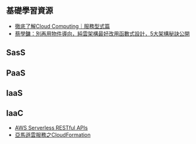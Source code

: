 ## 基礎學習資源
- [徹底了解Cloud Computing｜服務型式篇](https://www.ithome.com.tw/article/93007)
- [蔡學鏞：別再用物件導向，純雲架構最好改用函數式設計，5大架構秘訣公開](https://www.ithome.com.tw/news/115074)

## SasS

## PaaS

## IaaS

## IaaC
- [AWS Serverless RESTful APIs](https://tech.hahow.in/aws-serverless-restful-apis-120d9eb52a9c)
- [亞馬遜雲服務之CloudFormation](https://iter01.com/82193.html)
